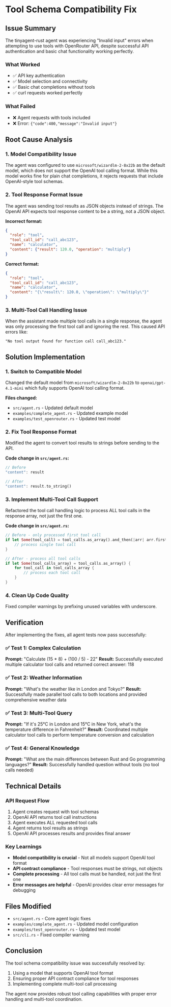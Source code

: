 # Tool Schema Compatibility Fix

## Issue Summary

The tinyagent-rust agent was experiencing "Invalid input" errors when attempting to use tools with OpenRouter API, despite successful API authentication and basic chat functionality working perfectly.

### What Worked
- ✅ API key authentication
- ✅ Model selection and connectivity  
- ✅ Basic chat completions without tools
- ✅ curl requests worked perfectly

### What Failed
- ❌ Agent requests with tools included
- ❌ Error: `{"code":400,"message":"Invalid input"}`

## Root Cause Analysis

### 1. Model Compatibility Issue
The agent was configured to use `microsoft/wizardlm-2-8x22b` as the default model, which does not support the OpenAI tool calling format. While this model works fine for plain chat completions, it rejects requests that include OpenAI-style tool schemas.

### 2. Tool Response Format Issue  
The agent was sending tool results as JSON objects instead of strings. The OpenAI API expects tool response content to be a string, not a JSON object.

**Incorrect format:**
```json
{
  "role": "tool",
  "tool_call_id": "call_abc123",
  "name": "calculator", 
  "content": {"result": 120.0, "operation": "multiply"}
}
```

**Correct format:**
```json
{
  "role": "tool", 
  "tool_call_id": "call_abc123",
  "name": "calculator",
  "content": "{\"result\": 120.0, \"operation\": \"multiply\"}"
}
```

### 3. Multi-Tool Call Handling Issue
When the assistant made multiple tool calls in a single response, the agent was only processing the first tool call and ignoring the rest. This caused API errors like:
```
"No tool output found for function call call_abc123."
```

## Solution Implementation

### 1. Switch to Compatible Model
Changed the default model from `microsoft/wizardlm-2-8x22b` to `openai/gpt-4.1-mini` which fully supports OpenAI tool calling format.

**Files changed:**
- `src/agent.rs` - Updated default model
- `examples/complete_agent.rs` - Updated example model
- `examples/test_openrouter.rs` - Updated test model

### 2. Fix Tool Response Format
Modified the agent to convert tool results to strings before sending to the API.

**Code change in `src/agent.rs`:**
```rust
// Before
"content": result

// After  
"content": result.to_string()
```

### 3. Implement Multi-Tool Call Support
Refactored the tool call handling logic to process ALL tool calls in the response array, not just the first one.

**Code change in `src/agent.rs`:**
```rust
// Before - only processed first tool call
if let Some(tool_call) = tool_calls.as_array().and_then(|arr| arr.first()) {
    // process single tool call
}

// After - process all tool calls
if let Some(tool_calls_array) = tool_calls.as_array() {
    for tool_call in tool_calls_array {
        // process each tool call
    }
}
```

### 4. Clean Up Code Quality
Fixed compiler warnings by prefixing unused variables with underscore.

## Verification

After implementing the fixes, all agent tests now pass successfully:

### ✅ Test 1: Complex Calculation
**Prompt:** "Calculate (15 * 8) + (100 / 5) - 22"
**Result:** Successfully executed multiple calculator tool calls and returned correct answer: 118

### ✅ Test 2: Weather Information  
**Prompt:** "What's the weather like in London and Tokyo?"
**Result:** Successfully made parallel tool calls to both locations and provided comprehensive weather data

### ✅ Test 3: Multi-Tool Query
**Prompt:** "If it's 25°C in London and 15°C in New York, what's the temperature difference in Fahrenheit?"
**Result:** Coordinated multiple calculator tool calls to perform temperature conversion and calculation

### ✅ Test 4: General Knowledge
**Prompt:** "What are the main differences between Rust and Go programming languages?"
**Result:** Successfully handled question without tools (no tool calls needed)

## Technical Details

### API Request Flow
1. Agent creates request with tool schemas
2. OpenAI API returns tool call instructions  
3. Agent executes ALL requested tool calls
4. Agent returns tool results as strings
5. OpenAI API processes results and provides final answer

### Key Learnings
- **Model compatibility is crucial** - Not all models support OpenAI tool format
- **API contract compliance** - Tool responses must be strings, not objects
- **Complete processing** - All tool calls must be handled, not just the first one
- **Error messages are helpful** - OpenAI provides clear error messages for debugging

## Files Modified

- `src/agent.rs` - Core agent logic fixes
- `examples/complete_agent.rs` - Updated model configuration
- `examples/test_openrouter.rs` - Updated test model  
- `src/cli.rs` - Fixed compiler warning

## Conclusion

The tool schema compatibility issue was successfully resolved by:
1. Using a model that supports OpenAI tool format
2. Ensuring proper API contract compliance for tool responses
3. Implementing complete multi-tool call processing

The agent now provides robust tool calling capabilities with proper error handling and multi-tool coordination.